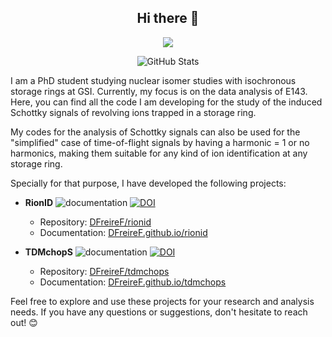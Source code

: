 <h2 align="center">Hi there 👀</h2>

<p align="center">
  <a href="https://skillicons.dev">
    <img src="https://skillicons.dev/icons?i=py,cpp,fortran,emacs,vscode,docker,git,linux" />
  </a>
</p>

<p align="center">
    <img alt="GitHub Stats" src="https://github-readme-stats.vercel.app/api?username=DFreireF&theme=tokyonight&show_icons=true">
</p>

I am a PhD student studying nuclear isomer studies with isochronous storage rings at GSI. Currently, my focus is on the data analysis of E143. Here, you can find all the code I am developing for the study of the induced Schottky signals of revolving ions trapped in a storage ring.

My codes for the analysis of Schottky signals can also be used for the "simplified" case of time-of-flight signals by having a harmonic = 1 or no harmonics, making them suitable for any kind of ion identification at any storage ring.

Specially for that purpose, I have developed the following projects:

- **RionID** ![documentation](https://img.shields.io/badge/docs-mkdocs%20material-blue.svg?style=flat) [![DOI](https://zenodo.org/badge/DOI/10.5281/zenodo.8169341.svg)](https://doi.org/10.5281/zenodo.8169341)
  - Repository: [DFreireF/rionid](https://github.com/DFreireF/rionid)
  - Documentation: [DFreireF.github.io/rionid](https://DFreireF.github.io/rionid)

- **TDMchopS** ![documentation](https://img.shields.io/badge/docs-mkdocs%20material-blue.svg?style=flat) [![DOI](https://zenodo.org/badge/DOI/10.5281/zenodo.8172226.svg)](https://doi.org/10.5281/zenodo.8172226)
  - Repository: [DFreireF/tdmchops](https://github.com/DFreireF/tdmchops)
  - Documentation: [DFreireF.github.io/tdmchops](https://DFreireF.github.io/tdmchops)

Feel free to explore and use these projects for your research and analysis needs. If you have any questions or suggestions, don't hesitate to reach out! 😊
